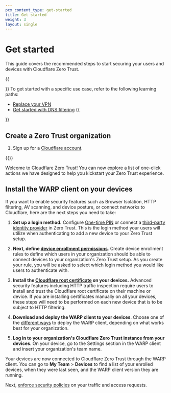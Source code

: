 ```yaml
---
pcx_content_type: get-started
title: Get started
weight: 3
layout: single
---
```


# Get started

This guide covers the recommended steps to start securing your users and devices with Cloudflare Zero Trust.

{{<Aside type="note">}}
To get started with a specific use case, refer to the following learning paths:

- [Replace your VPN](/learning-paths/replace-vpn/)
- [Get started with DNS filtering](/learning-paths/dns-filtering/)
{{</Aside>}}

## Create a Zero Trust organization

1. Sign up for a [Cloudflare account](https://dash.cloudflare.com/sign-up).

{{<render file=_choose-team-name.md productFolder="cloudflare-one">}}

Welcome to Cloudflare Zero Trust! You can now explore a list of one-click actions we have designed to help you kickstart your Zero Trust experience.

## Install the WARP client on your devices

If you want to enable security features such as Browser Isolation, HTTP filtering, AV scanning, and device posture, or connect networks to Cloudflare, here are the next steps you need to take:

1. **Set up a login method.** Configure [One-time PIN](/cloudflare-one/identity/one-time-pin/) or connect a [third-party identity provider](/cloudflare-one/identity/idp-integration/) in Zero Trust. This is the login method your users will utilize when authenticating to add a new device to your Zero Trust setup.

2. **Next, define [device enrollment permissions](/cloudflare-one/connections/connect-devices/warp/deployment/device-enrollment/)**. Create device enrollment rules to define which users in your organization should be able to connect devices to your organization's Zero Trust setup. As you create your rule, you will be asked to select which login method you would like users to authenticate with.

3. **Install the [Cloudflare root certificate](/cloudflare-one/connections/connect-devices/warp/user-side-certificates/) on your devices.** Advanced security features including HTTP traffic inspection require users to install and trust the Cloudflare root certificate on their machine or device. If you are installing certificates manually on all your devices, these steps will need to be performed on each new device that is to be subject to HTTP filtering.

4. **Download and deploy the WARP client to your devices**. Choose one of the [different ways](/cloudflare-one/connections/connect-devices/warp/deployment/) to deploy the WARP client, depending on what works best for your organization.

5. **Log in to your organization's Cloudflare Zero Trust instance from your devices**. On your device, go to the Settings section in the WARP client and insert your organization's team name.

Your devices are now connected to Cloudflare Zero Trust through the WARP client. You can go to **My Team** > **Devices** to find a list of your enrolled devices, when they were last seen, and the WARP client version they are running.

Next, [enforce security policies](/cloudflare-one/policies/) on your traffic and access requests.
